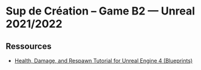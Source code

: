 # Sup de Création – Game B2 — Unreal 2021/2022

## Ressources

- [Health, Damage, and Respawn Tutorial for Unreal Engine 4 (Blueprints)](https://www.youtube.com/watch?v=rA6PnJDY1m8&ab_channel=PendingKill)
